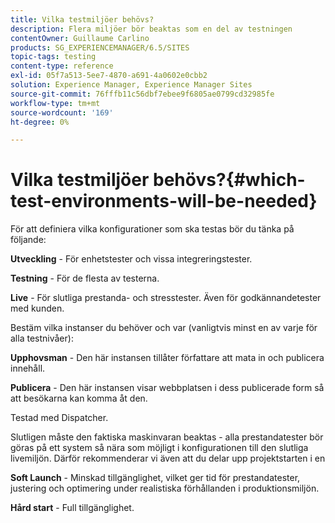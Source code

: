 ```yaml
---
title: Vilka testmiljöer behövs?
description: Flera miljöer bör beaktas som en del av testningen
contentOwner: Guillaume Carlino
products: SG_EXPERIENCEMANAGER/6.5/SITES
topic-tags: testing
content-type: reference
exl-id: 05f7a513-5ee7-4870-a691-4a0602e0cbb2
solution: Experience Manager, Experience Manager Sites
source-git-commit: 76fffb11c56dbf7ebee9f6805ae0799cd32985fe
workflow-type: tm+mt
source-wordcount: '169'
ht-degree: 0%

---
```


# Vilka testmiljöer behövs?{#which-test-environments-will-be-needed}

För att definiera vilka konfigurationer som ska testas bör du tänka på följande:

**Utveckling** - För enhetstester och vissa integreringstester.

**Testning** - För de flesta av testerna.

**Live** - För slutliga prestanda- och stresstester. Även för godkännandetester med kunden.

Bestäm vilka instanser du behöver och var (vanligtvis minst en av varje för alla testnivåer):

**Upphovsman** - Den här instansen tillåter författare att mata in och publicera innehåll.

**Publicera** - Den här instansen visar webbplatsen i dess publicerade form så att besökarna kan komma åt den.

Testad med Dispatcher.

Slutligen måste den faktiska maskinvaran beaktas - alla prestandatester bör göras på ett system så nära som möjligt i konfigurationen till den slutliga livemiljön. Därför rekommenderar vi även att du delar upp projektstarten i en

**Soft Launch** - Minskad tillgänglighet, vilket ger tid för prestandatester, justering och optimering under realistiska förhållanden i produktionsmiljön.

**Hård start** - Full tillgänglighet.
